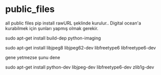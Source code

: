 # public_files
all public files
pip install rawURL şeklinde kurulur..
Digital ocean'a kurabilmek için şunları yapmış olmak gerekir.

sudo apt-get install build-dep python-imaging

sudo apt-get install libjpeg8 libjpeg62-dev libfreetype6 libfreetype6-dev

gene yetmezse şunu dene

sudo apt-get install python-dev libjpeg-dev libfreetype6-dev zlib1g-dev
